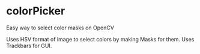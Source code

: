 # colorPicker
Easy way to select color masks on OpenCV

Uses HSV format of image to select colors by making Masks for them. Uses Trackbars for GUI.
